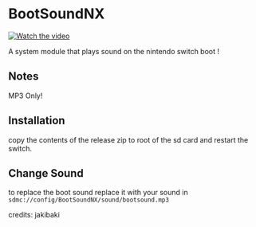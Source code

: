 # BootSoundNX

[![Watch the video](https://img.youtube.com/vi/RYmqnQrk8yA/maxresdefault.jpg)](https://youtu.be/RYmqnQrk8yA)

A system module that plays sound on the nintendo switch boot !

## Notes
MP3 Only!

## Installation
copy the contents of the release zip to root of the sd card and restart the switch.

## Change Sound
to replace the boot sound replace it with your sound in ```sdmc://config/BootSoundNX/sound/bootsound.mp3```

credits: jakibaki
